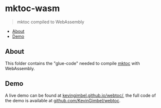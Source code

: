 # mktoc-wasm
> mktoc compiled to WebAssembly

<!-- BEGIN mktoc -->

- [About](#about)
- [Demo](#demo)
<!-- END mktoc -->

## About

This folder contains the "glue-code" needed to compile [mktoc](https://github.com/KevinGimbel/mktoc) with WebAssembly.

## Demo

A live demo can be found at [kevingimbel.github.io/webtoc/](https://kevingimbel.github.io/webtoc/), the full code of the demo is available at [github.com/KevinGimbel/webtoc](https://github.com/KevinGimbel/webtoc).

